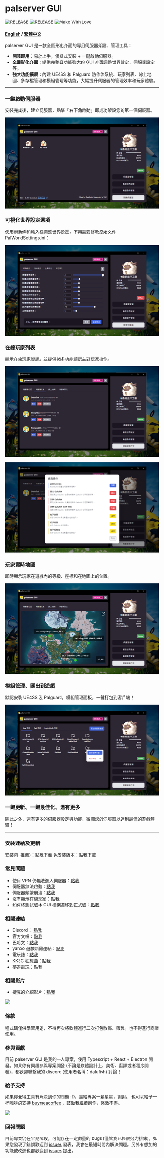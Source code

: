 # palserver GUI

![RELEASE](https://img.shields.io/badge/RELEASE-1.0.0-green)
[![RELEASE](https://img.shields.io/badge/website-link-blue)](https://dalufishes-team.gitbook.io/palserver-gui)
![Make With Love](https://img.shields.io/badge/make_with_%E2%9D%A4%EF%B8%8F-white)

#### [English](/README_EN.md) / [繁體中文](/README.md)

palserver GUI 是一款全圖形化介面的專用伺服器架設、管理工具：

- **開箱即用**：易於上手，傻瓜式安裝 + 一鍵啟動伺服器。
- **全圖形化介面**：提供完整且功能強大的 GUI 介面調整世界設定、伺服器設定等。
- **強大功能擴展**：內建 UE4SS 和 Palguard 防作弊系統、玩家列表、線上地圖、多存檔管理和模組管理等功能，大幅提升伺服器的管理效率和玩家體驗。

---

### 一鍵啟動伺服器

安裝完成後，建立伺服器，點擊「右下角啟動」即成功架設您的第一個伺服器。

![alt text](/readme/menu.png)

### 可視化世界設定選項

使用滑動條和輸入框調整世界設定，不再需要修改原始文件 PalWorldSettings.ini：

![alt text](/readme/worldsettings.png)

### 在線玩家列表

顯示在線玩家資訊，並提供諸多功能讓房主對玩家操作。

![alt text](/readme/playerlist.png)

![alt text](/readme/playeraction.png)

### 玩家實時地圖

即時顯示玩家在遊戲內的等級、座標和在地圖上的位置。

![alt text](/readme/onlinemap.png)

### 模組管理、匯出到遊戲

默認安裝 UE4SS 及 Palguard，模組管理面板，一鍵打包到客戶端！

![alt text](/readme/mod.png)

### 一鍵更新、一鍵最佳化、還有更多

除此之外，還有更多的伺服器設定與功能，微調您的伺服器以達到最佳的遊戲體驗！

---

### 安裝連結及更新

安裝包 (推薦)：[點我下鮺](https://github.com/Dalufishe/palserver-GUI/releases/download/1.0.0/1.0.0-palserver-gui.exe)
免安裝版本：[點我下載](https://github.com/Dalufishe/palserver-GUI/releases/download/1.0.0/unpack-1.0.0-palserver-gui.zip)

### 常見問題

- 使用 VPN 仍無法進入伺服器：[點我](https://dalufishes-team.gitbook.io/palserver-gui/faq/shi-yong-vpn-reng-wu-fa-jin-ru-si-fu-qi)
- 伺服器無法啟動：[點我](https://dalufishes-team.gitbook.io/palserver-gui/faq/si-fu-qi-wu-fa-qi-dong)
- 伺服器頻繁崩潰：[點我](https://dalufishes-team.gitbook.io/palserver-gui/faq/si-fu-qi-bin-fan-beng-kui)
- 沒有顯示在線玩家：[點我](https://dalufishes-team.gitbook.io/palserver-gui/faq/mei-you-xian-shi-zai-xian-wan-jia)
- 如何將測試版本 GUI 檔案遷移到正式版：[點我](https://dalufishes-team.gitbook.io/palserver-gui/faq/ce-shi-ban-ben-gui-dang-an-qian-yi-dao-zheng-shi-ban)

### 相關連結

- Discord： [點我](https://discord.gg/sgMMdUZd3V)
- 官方文檔：[點我](https://dalufishes-team.gitbook.io/palserver-gui)
- 巴哈文：[點我](https://forum.gamer.com.tw/C.php?bsn=71458&snA=2043)
- yahoo 遊戲新聞連結：[點我](https://tw.news.yahoo.com/palserver-gui-041354287.html)
- 電玩誌：[點我](https://gank.fanpiece.com/animeradio/%E5%8F%B0%E7%81%A3%E5%A4%A7%E7%A5%9E%E5%89%B5-%E5%B9%BB%E7%8D%B8%E5%B8%95%E9%AD%AF-%E4%B8%80%E9%8D%B5%E9%96%8B%E8%A8%AD%E4%BC%BA%E6%9C%8D%E5%99%A8-%E5%B7%A5%E5%85%B7-%E5%85%A7%E5%BB%BA%E7%B9%81%E4%B8%AD-%E5%9C%96%E5%83%8FUI-c1452714.html)
- KK3C 狂想曲：[點我](https://kkplay3c.net/steam-pal-server-gui/)
- 夢遊電玩：[點我](https://www.game735.com/forum.php?mod=viewthread&tid=388027&extra=page%3D1&ordertype=1)

### 相關影片

- 捷克的介紹影片：[點我](https://youtu.be/8Vq7uANT0Eo?si=-nH9lkUpsk7DgMW8)

<a href="https://youtu.be/8Vq7uANT0Eo?si=-nH9lkUpsk7DgMW8" target="_blank">
<img src="https://i.ytimg.com/vi_webp/8Vq7uANT0Eo/maxresdefault.webp"/>
</a>

### 條款

程式碼僅供學習用途，不得再次將軟體進行二次打包散佈、販售。也不得進行商業使用。

### 參與貢獻

目前 palserver GUI 是我的一人專案，使用 Typescript + React + Electron 開發。如果你有興趣參與專案開發 (不論是軟體設計上、美術、翻譯或者程序開發)，都歡迎聯繫我的 discord (使用者名稱：dalufish) 討論！

### 給予支持

如果你覺得工具有解決到你的問題 :D，請給專案一顆星星，謝謝。
也可以給予一杯咖啡的支持 [buymeacoffee](https://www.buymeacoffee.com/dalufish) ，鼓勵我繼續創作，感激不盡。

<a href="https://www.buymeacoffee.com/Dalufish"><img src="https://img.buymeacoffee.com/button-api/?text=Buy me a coffee&emoji=&slug=Dalufish&button_colour=FFDD00&font_colour=000000&font_family=Comic&outline_colour=000000&coffee_colour=ffffff" /></a>

### 回報問題

目前專案仍在早期階段，可能存在一定數量的 bugs (僅管我已經很努力排除)，如果您發現了錯誤歡迎到 [issues](https://github.com/Dalufishe/palserver-GUI/issues) 發表，我會在最短時間內解決問題。另外有想加的功能或改進也都歡迎到 [issues](https://github.com/Dalufishe/palserver-GUI/issues) 提出。
